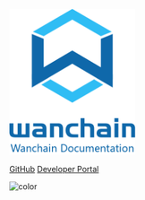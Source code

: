 <img src="_media/wanchain-logo.png"
     style = "width: 225px; height: 260px;"
     />

[GitHub](https://github.com/wanchain)
[Developer Portal](https://wandevs.net/)

![color](#B3F6FF)